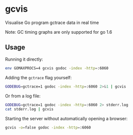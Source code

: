 # gcvis

Visualise Go program gctrace data in real time

Note: GC timing graphs are only supported for go 1.6

## Usage

Running it directly:

```bash
env GOMAXPROCS=4 gcvis godoc -index -http=:6060
```

Adding the `gctrace` flag yourself:

```bash
GODEBUG=gctrace=1 godoc -index -http=:6060 2>&1 | gcvis
```

Or from a log file:

```bash
GODEBUG=gctrace=1 godoc -index -http=:6060 2> stderr.log
cat stderr.log | gcvis
```

Starting the server without automatically opening a browser:

```bash
gcvis -o=false godoc -index -http=:6060
```
